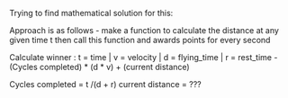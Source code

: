 Trying to find mathematical solution for this:

Approach is as follows - make a function to calculate the distance at any given time t then call this function and awards points for every second

Calculate winner : t = time | v = velocity | d = flying_time | r = rest_time
	- (Cycles completed) * (d * v) + (current distance)

Cycles completed = t /(d + r)
current distance = ???
